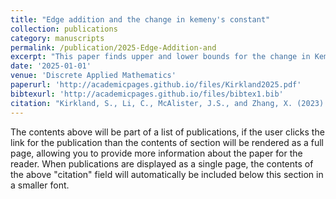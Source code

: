 ```yaml
---
title: "Edge addition and the change in kemeny's constant"
collection: publications
category: manuscripts
permalink: /publication/2025-Edge-Addition-and
excerpt: "This paper finds upper and lower bounds for the change in Kemeny's constant under edge addition from a tree"
date: '2025-01-01'
venue: 'Discrete Applied Mathematics'
paperurl: 'http://academicpages.github.io/files/Kirkland2025.pdf'
bibtexurl: 'http://academicpages.github.io/files/bibtex1.bib'
citation: "Kirkland, S., Li, C., McAlister, J.S., and Zhang, X. (2023) Edge Addition and the Change in Kemeny's Constant. Discrete Applied Mathematics. https://doi.org/10.1016/j.dam.2025.04.031"
---
```

The contents above will be part of a list of publications, if the user clicks the link for the publication than the contents of section will be rendered as a full page, allowing you to provide more information about the paper for the reader. When publications are displayed as a single page, the contents of the above "citation" field will automatically be included below this section in a smaller font.
